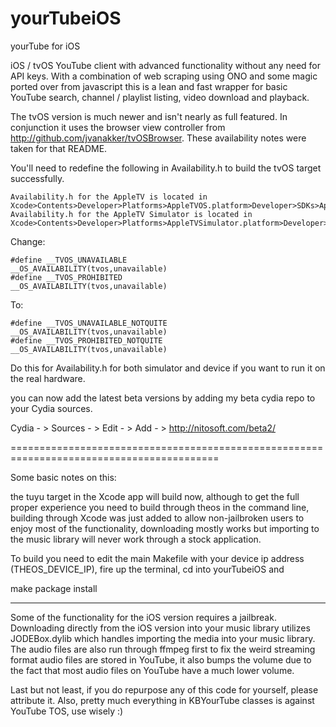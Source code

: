 # yourTubeiOS
yourTube for iOS

iOS / tvOS YouTube client with advanced functionality without any need for API keys. With a combination of web scraping using ONO and some magic ported over from javascript this is a lean and fast wrapper for basic YouTube search, channel / playlist listing, video download and playback.

The tvOS version is much newer and isn't nearly as full featured. In conjunction it uses the browser view controller from http://github.com/jvanakker/tvOSBrowser. These availability notes were taken for that README.

You'll need to redefine the following in Availability.h to build the tvOS target successfully.
```
Availability.h for the AppleTV is located in Xcode>Contents>Developer>Platforms>AppleTVOS.platform>Developer>SDKs>AppleTVOS.sdk>usr>include
Availability.h for the AppleTV Simulator is located in Xcode>Contents>Developer>Platforms>AppleTVSimulator.platform>Developer>SDKs>AppleTVSimulator.sdk>usr>include
```
Change:
```
#define __TVOS_UNAVAILABLE                    __OS_AVAILABILITY(tvos,unavailable)
#define __TVOS_PROHIBITED                     __OS_AVAILABILITY(tvos,unavailable)
```
To:
```
#define __TVOS_UNAVAILABLE_NOTQUITE                    __OS_AVAILABILITY(tvos,unavailable)
#define __TVOS_PROHIBITED_NOTQUITE                     __OS_AVAILABILITY(tvos,unavailable)
```
Do this for Availability.h for both simulator and device if you want to run it on the real hardware.


you can now add the latest beta versions by adding my beta cydia repo to your Cydia sources.

Cydia - > Sources - > Edit - > Add - > http://nitosoft.com/beta2/


==========================================================================================

Some basic notes on this:

the tuyu target in the Xcode app will build now, although to get the full proper experience you need to
build through theos in the command line, building through Xcode was just added to allow non-jailbroken
users to enjoy most of the functionality, downloading mostly works but importing to the music library
will never work through a stock application.

To build you need to edit the main Makefile with your device ip address (THEOS_DEVICE_IP), fire up the terminal, cd into yourTubeiOS and 

make package install

---

Some of the functionality for the iOS version requires a jailbreak. Downloading directly from the iOS version into your music library utilizes JODEBox.dylib which handles importing the media into your music library. The audio files are also run through ffmpeg first to fix the weird streaming format audio files are stored in YouTube, it also bumps the volume due to the fact that most audio files on YouTube have a much lower volume.


Last but not least, if you do repurpose any of this code for yourself, please attribute it. Also, pretty much everything in KBYourTube classes is against YouTube TOS, use wisely :)